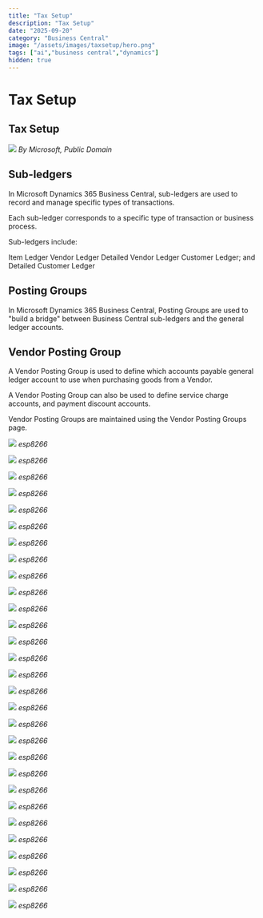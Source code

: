 ```yaml
---
title: "Tax Setup"
description: "Tax Setup"
date: "2025-09-20"
category: "Business Central"
image: "/assets/images/taxsetup/hero.png"
tags: ["ai","business central","dynamics"]
hidden: true
---
```


# Tax Setup

## Tax Setup

![](/assets/images/taxsetup/dynamics365-color.svg)
*By Microsoft, Public Domain*


## Sub-ledgers

In Microsoft Dynamics 365 Business Central, sub-ledgers are used to record and manage specific types of transactions.

Each sub-ledger corresponds to a specific type of transaction or business process.

Sub-ledgers include:

Item Ledger
Vendor Ledger
Detailed Vendor Ledger
Customer Ledger; and
Detailed Customer Ledger


## Posting Groups

In Microsoft Dynamics 365 Business Central, Posting Groups are used to "build a bridge" between Business Central sub-ledgers and the general ledger accounts.


## Vendor Posting Group

A Vendor Posting Group is used to define which accounts payable general ledger account to use when purchasing goods from a Vendor.

A Vendor Posting Group can also be used to define service charge accounts, and payment discount accounts.

Vendor Posting Groups are maintained using the Vendor Posting Groups page.

![](/assets/images/taxsetup/screen-shot-2023-12-12-at-3.22.52-pm-1536x777.png)
*esp8266*

![](/assets/images/taxsetup/screen-shot-2023-12-12-at-3.23.02-pm-1536x572.png)
*esp8266*

![](/assets/images/taxsetup/screen-shot-2023-12-12-at-3.24.37-pm-1536x428.png)
*esp8266*

![](/assets/images/taxsetup/screen-shot-2023-12-12-at-3.25.20-pm-1536x225.png)
*esp8266*

![](/assets/images/taxsetup/screen-shot-2023-12-12-at-3.28.49-pm-1536x540.png)
*esp8266*

![](/assets/images/taxsetup/screen-shot-2023-12-12-at-3.29.36-pm-1536x676.png)
*esp8266*

![](/assets/images/taxsetup/screen-shot-2023-12-12-at-3.30.05-pm-1536x871.png)
*esp8266*

![](/assets/images/taxsetup/screen-shot-2023-12-12-at-3.31.20-pm-1536x856.png)
*esp8266*

![](/assets/images/taxsetup/screen-shot-2023-12-12-at-3.31.56-pm-1536x725.png)
*esp8266*

![](/assets/images/taxsetup/screen-shot-2023-12-12-at-3.32.23-pm-1536x875.png)
*esp8266*

![](/assets/images/taxsetup/screen-shot-2023-12-12-at-3.34.50-pm-1536x982.png)
*esp8266*

![](/assets/images/taxsetup/screen-shot-2023-12-12-at-3.36.42-pm-1536x977.png)
*esp8266*

![](/assets/images/taxsetup/screen-shot-2023-12-12-at-3.40.50-pm-1536x361.png)
*esp8266*

![](/assets/images/taxsetup/screen-shot-2023-12-12-at-3.41.21-pm-1536x298.png)
*esp8266*

![](/assets/images/taxsetup/screen-shot-2023-12-12-at-3.41.45-pm-1536x572.png)
*esp8266*

![](/assets/images/taxsetup/screen-shot-2023-12-12-at-3.42.09-pm-1536x519.png)
*esp8266*

![](/assets/images/taxsetup/screen-shot-2023-12-12-at-3.42.54-pm-1536x345.png)
*esp8266*

![](/assets/images/taxsetup/screen-shot-2023-12-12-at-3.43.21-pm-1536x521.png)
*esp8266*

![](/assets/images/taxsetup/screen-shot-2023-12-12-at-3.44.34-pm-1536x336.png)
*esp8266*

![](/assets/images/taxsetup/screen-shot-2023-12-12-at-3.46.08-pm-1536x538.png)
*esp8266*

![](/assets/images/taxsetup/screen-shot-2023-12-12-at-3.49.02-pm-1536x586.png)
*esp8266*

![](/assets/images/taxsetup/screen-shot-2023-12-12-at-3.50.19-pm-1536x848.png)
*esp8266*

![](/assets/images/taxsetup/screen-shot-2023-12-12-at-3.51.54-pm-1536x400.png)
*esp8266*

![](/assets/images/taxsetup/screen-shot-2021-03-06-at-9.28.36-pm-1596x894.png)
*esp8266*

![](/assets/images/taxsetup/screen-shot-2021-03-06-at-9.28.36-pm-1596x894.png)
*esp8266*

![](/assets/images/taxsetup/screen-shot-2021-03-06-at-9.28.36-pm-1596x894.png)
*esp8266*

![](/assets/images/taxsetup/screen-shot-2021-03-06-at-9.28.36-pm-1596x894.png)
*esp8266*

![](/assets/images/taxsetup/screen-shot-2021-03-06-at-9.28.36-pm-1596x894.png)
*esp8266*

![](/assets/images/taxsetup/screen-shot-2021-03-06-at-9.28.36-pm-1596x894.png)
*esp8266*